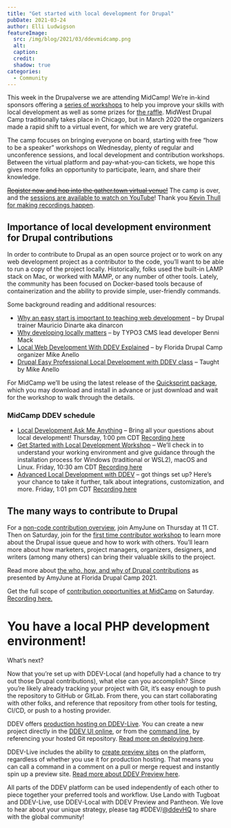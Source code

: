 ```yaml
---
title: "Get started with local development for Drupal"
pubDate: 2021-03-24
author: Elli Ludwigson
featureImage:
  src: /img/blog/2021/03/ddevmidcamp.png
  alt:
  caption:
  credit:
  shadow: true
categories:
  - Community
---
```


This week in the Drupalverse we are attending MidCamp! We’re in-kind sponsors offering a [series of workshops](#schedule) to help you improve your skills with local development as well as some prizes for [the raffle](https://www.midcamp.org/2021/article/register-midcamp-and-win). MidWest Drupal Camp traditionally takes place in Chicago, but in March 2020 the organizers made a rapid shift to a virtual event, for which we are very grateful.

The camp focuses on bringing everyone on board, starting with free “how to be a speaker” workshops on Wednesday, plenty of regular and unconference sessions, and local development and contribution workshops. Between the virtual platform and pay-what-you-can tickets, we hope this gives more folks an opportunity to participate, learn, and share their knowledge.

~~[Register now and hop into the gather.town virtual venue!](https://www.midcamp.org/2021/article/midcamp-starts-wednesday)~~ The camp is over, and the [sessions are available to watch on YouTube](https://www.youtube.com/playlist?list=PLmBnjy9dJJXePsqK4uRImmJ2-g8k%5FlYvg)! Thank you [Kevin Thull for making recordings happen](https://opencollective.com/drupal-recording-initiative).

## Importance of local development environment for Drupal contributions

In order to contribute to Drupal as an open source project or to work on any web development project as a contributor to the code, you’ll want to be able to run a copy of the project locally. Historically, folks used the built-in LAMP stack on Mac, or worked with MAMP, or any number of other tools. Lately, the community has been focused on Docker-based tools because of containerization and the ability to provide simple, user-friendly commands.

Some background reading and additional resources:

- [Why an easy start is important to teaching web development](https://www.ddev.cloud.fruitionqa.com/ddev-local/why-an-easy-start-is-important-to-teaching-web-development/) – by Drupal trainer Mauricio Dinarte aka dinarcon
- [Why developing locally matters](https://www.ddev.cloud.fruitionqa.com/ddev-local/why-developing-locally-matters/) – by TYPO3 CMS lead developer Benni Mack
- [Local Web Development With DDEV Explained](https://www.ostraining.com/books/local/) – by Florida Drupal Camp organizer Mike Anello
- [Drupal Easy Professional Local Development with DDEV class](https://www.drupaleasy.com/ddev) – Taught by Mike Anello

For MidCamp we’ll be using the latest release of the [Quicksprint package](https://github.com/drud/quicksprint#drupal-contribution-package), which you may download and install in advance or just download and wait for the workshop to walk through the details.

### MidCamp DDEV schedule

- [Local Development Ask Me Anything](https://www.midcamp.org/2021/topic-proposal/local-development-ama) – Bring all your questions about local development! Thursday, 1:00 pm CDT [Recording here](https://youtu.be/XSo0ARqOY60)
- [Get Started with Local Development Workshop](https://www.midcamp.org/2021/topic-proposal/get-started-local-development-workshop) – We’ll check in to understand your working environment and give guidance through the installation process for Windows (traditional or WSL2), macOS and Linux. Friday, 10:30 am CDT [Recording here](https://youtu.be/cgUMkfpmSVs)
- [Advanced Local Development with DDEV](https://www.midcamp.org/2021/topic-proposal/advanced-local-development-ddev) – got things set up? Here’s your chance to take it further, talk about integrations, customization, and more. Friday, 1:01 pm CDT [Recording here](https://youtu.be/xNOQFps8QmQ)

## The many ways to contribute to Drupal

For a [non-code contribution overview](https://www.midcamp.org/2021/topic-proposal/non-code-contributions), join AmyJune on Thursday at 11 CT. Then on Saturday, join for the [first time contributor workshop](https://www.midcamp.org/2021/contribution-day) to learn more about the Drupal issue queue and how to work with others. You’ll learn more about how marketers, project managers, organizers, designers, and writers (among many others) can bring their valuable skills to the project.

Read more about [the who, how, and why of Drupal contributions](https://www.ddev.cloud.fruitionqa.com/community/florida-drupal-camp-highlights/#DrupalContribution) as presented by AmyJune at Florida Drupal Camp 2021.

Get the full scope of [contribution opportunities at MidCamp](https://www.midcamp.org/2021/contribution-day) on Saturday. [Recording here.](https://youtu.be/RogFRnd-FfA)

# You have a local PHP development environment!

What’s next?

Now that you’re set up with DDEV-Local (and hopefully had a chance to try out those Drupal contributions), what else can you accomplish? Since you’re likely already tracking your project with Git, it’s easy enough to push the repository to GitHub or GitLab. From there, you can start collaborating with other folks, and reference that repository from other tools for testing, CI/CD, or push to a hosting provider.

DDEV offers [production hosting on DDEV-Live](https://www.ddev.cloud.fruitionqa.com/ddev-live/). You can create a new project directly in the [DDEV UI online](https://dash.ddev.cloud.fruitionqa.com/), or from the [command line](https://docs.ddev.cloud.fruitionqa.com/getting-started/), by referencing your hosted Git repository. [Read more on deploying here](https://www.ddev.cloud.fruitionqa.com/ddev-live/how-to-deploy-a-site-with-ddev/).

DDEV-Live includes the ability to [create preview sites](https://www.ddev.cloud.fruitionqa.com/ddev-preview/) on the platform, regardless of whether you use it for production hosting. That means you can call a command in a comment on a pull or merge request and instantly spin up a preview site. [Read more about DDEV Preview here](https://www.ddev.cloud.fruitionqa.com/ddev-live/five-ways-preview-sites-support-a-devops-workflow/).

All parts of the DDEV platform can be used independently of each other to piece together your preferred tools and workflow. Use Lando with Tugboat and DDEV-Live, use DDEV-Local with DDEV Preview and Pantheon. We love to hear about your unique strategy, please tag #DDEV/[@ddevHQ](https://twitter.com/ddevHQ) to share with the global community!
